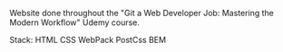 Website done throughout the "Git a Web Developer Job: Mastering the Modern Workflow" Udemy course.

Stack:
HTML
CSS
WebPack
PostCss
BEM